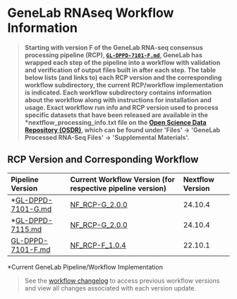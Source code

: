 # GeneLab RNAseq Workflow Information

> **Starting with version F of the GeneLab RNA-seq consensus processing pipeline (RCP),
[`GL-DPPD-7101-F.md`](../Pipeline_GL-DPPD-7101_Versions/GL-DPPD-7101-F.md),
GeneLab has wrapped each step of the pipeline into a workflow with validation and verification of output files built in after each step. The table below lists (and links to) each RCP version and the corresponding workflow subdirectory, the current RCP/workflow implementation is indicated. Each workflow subdirectory contains information about the workflow along with instructions for installation and usage. Exact workflow run info and RCP version used to process specific datasets that have been released are available in the \*nextflow_processing_info.txt file on the [Open Science Data Repository (OSDR)](https://osdr.nasa.gov/bio/repo/), which can be found under 'Files' -> 'GeneLab Processed RNA-Seq Files' -> 'Supplemental Materials'.**  

## RCP Version and Corresponding Workflow

|Pipeline Version|Current Workflow Version (for respective pipeline version)|Nextflow Version|
|:---------------|:---------------------------------------------------------|:---------------|
|*[GL-DPPD-7101-G.md](../Pipeline_GL-DPPD-7101_Versions/GL-DPPD-7101-G.md)|[NF_RCP-G_2.0.0](NF_RCP)|24.10.4|
|*[GL-DPPD-7115.md](../Pipeline_GL-DPPD-7115_Versions/GL-DPPD-7115.md)|[NF_RCP-G_2.0.0](NF_RCP)|24.10.4|
|[GL-DPPD-7101-F.md](../Pipeline_GL-DPPD-7101_Versions/GL-DPPD-7101-F.md)|[NF_RCP-F_1.0.4](https://github.com/nasa/GeneLab_Data_Processing/tree/NF_RCP-F_1.0.4/RNAseq/Workflow_Documentation/NF_RCP-F)|22.10.1|

*Current GeneLab Pipeline/Workflow Implementation

> See the [workflow changelog](NF_RCP/CHANGELOG.md) to access previous workflow versions and view all changes associated with each version update. 
